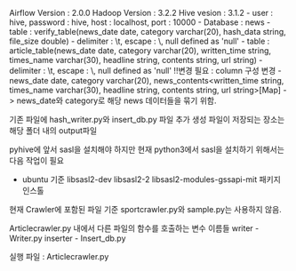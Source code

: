 Airflow Version : 2.0.0
Hadoop Version : 3.2.2
Hive vesion : 3.1.2
	- user : hive, password : hive, host : localhost, port : 10000
	- Database : news
		- table : verify_table(news_date date, category varchar(20), hash_data string, file_size double)
			- delimiter : \t, escape : \\, null defined as 'null'
		- table : article_table(news_date date, category varchar(20), written_time string, times_name varchar(30), headline string, contents string, url string)
			- delimiter : \t, escape : \\, null defined as 'null'
			!!변경 필요 : column 구성 변경 - news_date date, category varchar(20), news_contents<written_time string, times_name varchar(30), headline string, contents string, url string>[Map]
				-> news_date와 category로 해당 news 데이터들을 묶기 위함.
				
기존 파일에 hash\_writer.py와 insert\_db.py 파일 추가 생성
파일이 저장되는 장소는 해당 폴더 내의 output파일

pyhive에 앞서 sasl을 설치해야 하지만 현재 python3에서 sasl을 설치하기 위해서는 다음 작업이 필요
- ubuntu 기준 libsasl2-dev libsasl2-2 libsasl2-modules-gssapi-mit 패키지 인스톨

현재 Crawler에 포함된 파일 기준 sportcrawler.py와 sample.py는 사용하지 않음.

Articlecrawler.py 내에서 다른 파일의 함수를 호출하는 변수 이름들
writer - Writer.py
inserter - Insert_db.py


실행 파일 : Articlecrawler.py

